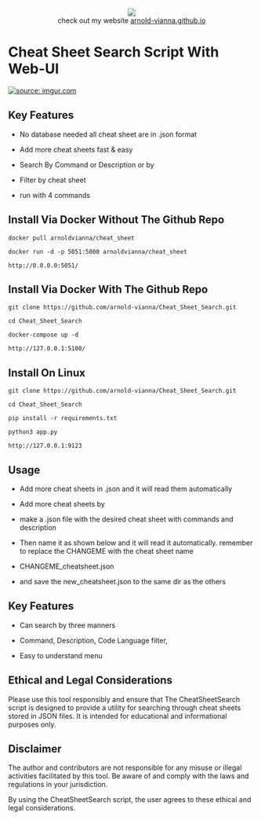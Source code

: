 <p align=center>
  <br>
  <a href="https://github.com/arnold-vianna?tab=repositories" target="_blank"><img src="https://avatars.githubusercontent.com/u/113808475?v=4"/></a>
  <br>
  <span>check out my website <a href="https://arnold-vianna.github.io/">arnold-vianna.github.io</a></span>
  <br>
</p>



# Cheat Sheet Search Script With Web-UI

<a href="https://imgur.com/ixbbiW2"><img src="https://i.imgur.com/ixbbiW2.png" title="source: imgur.com" /></a>

## Key Features 
* No database needed all cheat sheet are in .json format

* Add more cheat sheets fast & easy

* Search By Command or Description or by 

* Filter by cheat sheet 

* run with 4 commands 



## Install Via Docker Without The Github Repo


```console
docker pull arnoldvianna/cheat_sheet
```

```console
docker run -d -p 5051:5000 arnoldvianna/cheat_sheet
```

```console
http://0.0.0.0:5051/
```




## Install Via Docker With The Github Repo

```console
git clone https://github.com/arnold-vianna/Cheat_Sheet_Search.git
```

```console
cd Cheat_Sheet_Search
```

```console
docker-compose up -d
```

```console
http://127.0.0.1:5100/
```






## Install On Linux

```console
git clone https://github.com/arnold-vianna/Cheat_Sheet_Search.git
```

```console
cd Cheat_Sheet_Search
```

```console
pip install -r requirements.txt
```

```console
python3 app.py
```

```console
http://127.0.0.1:9123
```

## Usage

* Add more cheat sheets in .json and it will read them automatically

* Add more cheat sheets by

* make a .json file with the desired cheat sheet with commands and description

* Then name it as shown below and it will read it automatically. remember to replace the CHANGEME with the cheat sheet name

* CHANGEME_cheatsheet.json

* and save the new_cheatsheet.json to the same dir as the others  




## Key Features

* Can search by three manners

* Command, Description, Code Language filter,

* Easy to understand menu




## Ethical and Legal Considerations

Please use this tool responsibly and ensure that The CheatSheetSearch script is designed to provide a utility for searching through cheat sheets stored in JSON files. It is intended for educational and informational purposes only.

## Disclaimer

The author and contributors are not responsible for any misuse or illegal activities facilitated by this tool. Be aware of and comply with the laws and regulations in your jurisdiction.

By using the CheatSheetSearch script, the user agrees to these ethical and legal considerations.
